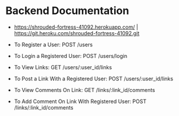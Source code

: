 # Backend Documentation

* https://shrouded-fortress-41092.herokuapp.com/ | https://git.heroku.com/shrouded-fortress-41092.git

* To Register a User: POST /users
* To Login a Registered User: POST /users/login

* To View Links: GET /users/:user_id/links
* To Post a Link With a Registered User: POST /users/:user_id/links

* To View Comments On Link: GET  /links/:link_id/comments
* To Add Comment On Link With Registered User: POST /links/:link_id/comments

